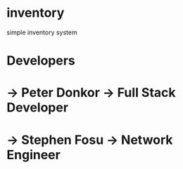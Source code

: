 # inventory

simple inventory system

# Developers

# -> Peter Donkor -> Full Stack Developer

# -> Stephen Fosu -> Network Engineer
